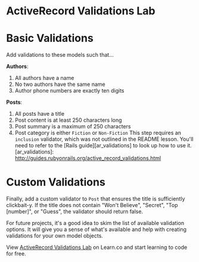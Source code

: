 # ActiveRecord Validations Lab

# Basic Validations

Add validations to these models such that...

**Authors**:

1. All authors have a name
1. No two authors have the same name
1. Author phone numbers are exactly ten digits

**Posts**:

1. All posts have a title
1. Post content is at least 250 characters long
1. Post summary is a maximum of 250 characters
1. Post category is either `Fiction` or `Non-Fiction`
   This step requires an `inclusion` validator, which was not outlined in the
   README lesson. You'll need to refer to the [Rails guide][ar_validations] to
   look up how to use it.
   [ar_validations]: http://guides.rubyonrails.org/active_record_validations.html

# Custom Validations

Finally, add a custom validator to `Post` that ensures the title is sufficiently
clickbait-y. If the title does not contain "Won't Believe", "Secret", "Top
[number]", or "Guess", the validator should return false.

For future projects, it's a good idea to skim the list of available validation options.
It will give you a sense of what's available and help with creating
validations for your own model objects.



<p data-visibility='hidden'>View <a href='https://learn.co/lessons/activerecord-validations-lab' title='ActiveRecord Validations Lab'>ActiveRecord Validations Lab</a> on Learn.co and start learning to code for free.</p>
